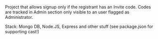 Project that allows signup only if the registrant has an Invite code.
Codes are tracked in Admin section only visible to an user flagged as Administrator.

Stack: Mongo DB, Node.JS, Express and other stuff (see package.json for supporting cast!)
